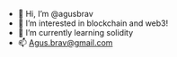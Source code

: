 - 👋 Hi, I’m @agusbrav
- 👀 I’m interested in blockchain and web3!
- 🌱 I’m currently learning solidity
- 📫 Agus.brav@gmail.com

<!--- 
==> <==
--->
